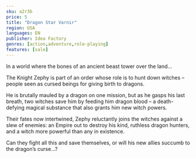 ```yaml
---
sku: a2r3b
price: 5
title: "Dragon Star Varnir"
region: USA
languages: EN
publisher: Idea Factory
genres: [action,adventure,role-playing]
features: [sale]
---
```

 In a world where the bones of an ancient beast tower over the land...​​

The Knight Zephy is part of an order whose role is to hunt down witches – people seen as cursed beings for giving birth to dragons.​​

He is brutally mauled by a dragon on one mission, but as he gasps his last breath, two witches save him by feeding him dragon blood – a death-defying magical substance that also grants him new witch powers. ​​

Their fates now intertwined, Zephy reluctantly joins the witches against a slew of enemies: an Empire out to destroy his kind, ruthless dragon hunters, and a witch more powerful than any in existence.​​

Can they fight all this and save themselves, or will his new allies succumb to the dragon’s curse…?